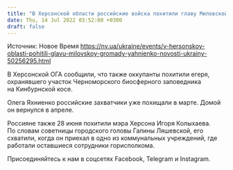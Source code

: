 ```yaml
---
title: "В Херсонской области российские войска похитили главу Миловской громады"
date: Thu, 14 Jul 2022 03:52:00 +0300
draft: false
---
```

Источник: Новое Время https://nv.ua/ukraine/events/v-hersonskoy-oblasti-pohitili-glavu-milovskoy-gromady-yahnienko-novosti-ukrainy-50256295.html


 В Херсонской ОГА сообщили, что также оккупанты похитили егеря, охранявшего участок Черноморского биосферного заповедника на Кинбурнской косе.

Олега Яхниенко российские захватчики уже похищали в марте. Домой он вернулся в апреле.

Россияне также 28 июня похитили мэра Херсона Игоря Колыхаева. По словам советницы городского головы Галины Ляшевской, его схватили, когда он приехал в одно из коммунальных учреждений, где работали оставшиеся сотрудники горисполкома.

Присоединяйтесь к нам в соцсетях Facebook, Telegram и Instagram.
